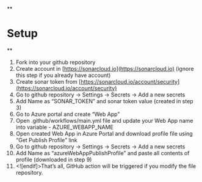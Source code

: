 ﻿**

# Setup

**

1. Fork into your github repository
2. Create account in [https://sonarcloud.io](https://sonarcloud.io) (ignore this step if you already have account)
3. Create sonar token from [https://sonarcloud.io/account/security](https://sonarcloud.io/account/security)
4. Go to github repository -> Settings -> Secrets -> Add a new secrets
5. Add Name as “SONAR_TOKEN” and sonar token value (created in step 3)
6. Go to Azure portal and create “Web App” 
7. Open .github/workflows/main.yml file and update your Web App name into variable - AZURE_WEBAPP_NAME
8. Open created Web App in Azure Portal and download profile file using “Get Publish Profile” link
9. Go to github repository -> Settings -> Secrets -> Add a new secrets
10. Add Name as “azureWebAppPublishProfile” and paste all contents of profile (downloaded in step 9)
11. <![endif]>That’s all, GitHub action will be triggered if you modify the file repository.

